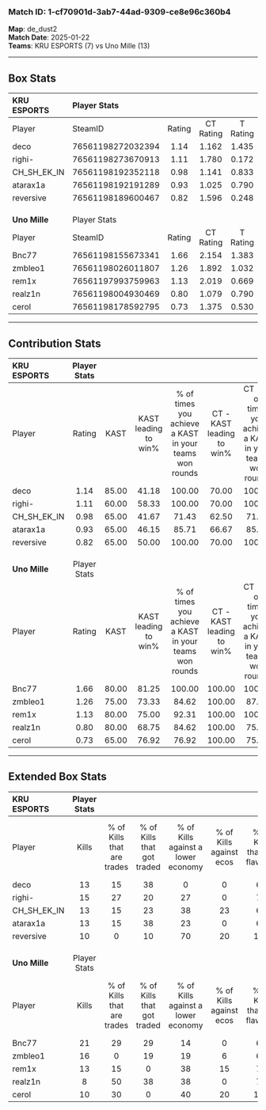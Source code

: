 ### Match ID: 1-cf70901d-3ab7-44ad-9309-ce8e96c360b4  
**Map**: de_dust2  
**Match Date**: 2025-01-22  
**Teams**: KRU ESPORTS (7) vs Uno Mille (13)  

---  

## Box Stats  

| **KRU ESPORTS** | Player Stats      |        |           |          |       |       |       |         |        |      |     |
| :- | :- | :-: | :-: | :-: | :-: | :-: | :-: | :-: | :-: | :-: | :-: |
| Player          | SteamID           | Rating | CT Rating | T Rating | KAST  |  ADR  | Kills | Assists | Deaths | K/D  | HS% |
| deco            | 76561198272032394 |  1.14  |   1.162   |  1.435   | 85.00 | 81.7  |  13   |    6    |   15   | 0.87 | 84  |
| righi-          | 76561198273670913 |  1.11  |   1.780   |  0.172   | 60.00 | 82.0  |  15   |    4    |   12   | 1.25 | 53  |
| CH_SH_EK_IN     | 76561198192352118 |  0.98  |   1.141   |  0.833   | 65.00 | 68.2  |  13   |    3    |   13   | 1.00 | 53  |
| atarax1a        | 76561198192191289 |  0.93  |   1.025   |  0.790   | 65.00 | 65.0  |  13   |    5    |   15   | 0.87 | 76  |
| reversive       | 76561198189600467 |  0.82  |   1.596   |  0.248   | 65.00 | 60.2  |  10   |    7    |   14   | 0.71 | 70  |
|                 |                   |        |           |          |       |       |       |         |        |      |     |
|                 |                   |        |           |          |       |       |       |         |        |      |     |
|                 |                   |        |           |          |       |       |       |         |        |      |     |
| **Uno Mille**   | Player Stats      |        |           |          |       |       |       |         |        |      |     |
| Player          | SteamID           | Rating | CT Rating | T Rating | KAST  |  ADR  | Kills | Assists | Deaths | K/D  | HS% |
| Bnc77           | 76561198155673341 |  1.66  |   2.154   |  1.383   | 80.00 | 119.4 |  21   |    4    |   11   | 1.91 | 52  |
| zmbleo1         | 76561198026011807 |  1.26  |   1.892   |  1.032   | 75.00 | 86.9  |  16   |    5    |   13   | 1.23 | 68  |
| rem1x           | 76561197993759963 |  1.13  |   2.019   |  0.669   | 80.00 | 84.3  |  13   |    5    |   14   | 0.93 | 15  |
| realz1n         | 76561198004930469 |  0.80  |   1.079   |  0.790   | 80.00 | 39.5  |   8   |    5    |   13   | 0.62 | 62  |
| cerol           | 76561198178592795 |  0.73  |   1.375   |  0.530   | 65.00 | 40.5  |  10   |    2    |   14   | 0.71 | 50  |
---  

## Contribution Stats  

| **KRU ESPORTS** | Player Stats |       |                      |                                                        |                           |                                                             |                          |                                                            |
| :- | :-: | :-: | :-: | :-: | :-: | :-: | :-: | :-: |
| Player          |    Rating    | KAST  | KAST leading to win% | % of times you achieve a KAST in your teams won rounds | CT - KAST leading to win% | CT - % of times you achieve a KAST in your teams won rounds | T - KAST leading to win% | T - % of times you achieve a KAST in your teams won rounds |
| deco            |     1.14     | 85.00 |        41.18         |                         100.00                         |           70.00           |                           100.00                            |           0.00           |                            0.00                            |
| righi-          |     1.11     | 60.00 |        58.33         |                         100.00                         |           70.00           |                           100.00                            |           0.00           |                            0.00                            |
| CH_SH_EK_IN     |     0.98     | 65.00 |        41.67         |                         71.43                          |           62.50           |                            71.43                            |           0.00           |                            0.00                            |
| atarax1a        |     0.93     | 65.00 |        46.15         |                         85.71                          |           66.67           |                            85.71                            |           0.00           |                            0.00                            |
| reversive       |     0.82     | 65.00 |        50.00         |                         100.00                         |           70.00           |                           100.00                            |           0.00           |                            0.00                            |
|                 |              |       |                      |                                                        |                           |                                                             |                          |                                                            |
|                 |              |       |                      |                                                        |                           |                                                             |                          |                                                            |
|                 |              |       |                      |                                                        |                           |                                                             |                          |                                                            |
| **Uno Mille**   | Player Stats |       |                      |                                                        |                           |                                                             |                          |                                                            |
| Player          |    Rating    | KAST  | KAST leading to win% | % of times you achieve a KAST in your teams won rounds | CT - KAST leading to win% | CT - % of times you achieve a KAST in your teams won rounds | T - KAST leading to win% | T - % of times you achieve a KAST in your teams won rounds |
| Bnc77           |     1.66     | 80.00 |        81.25         |                         100.00                         |          100.00           |                           100.00                            |          62.50           |                           100.00                           |
| zmbleo1         |     1.26     | 75.00 |        73.33         |                         84.62                          |          100.00           |                            87.50                            |          50.00           |                           80.00                            |
| rem1x           |     1.13     | 80.00 |        75.00         |                         92.31                          |          100.00           |                           100.00                            |          50.00           |                           80.00                            |
| realz1n         |     0.80     | 80.00 |        68.75         |                         84.62                          |          100.00           |                            75.00                            |          50.00           |                           100.00                           |
| cerol           |     0.73     | 65.00 |        76.92         |                         76.92                          |          100.00           |                            75.00                            |          57.14           |                           80.00                            |
---  

## Extended Box Stats  

| **KRU ESPORTS** | Player Stats |                            |                            |                                    |                         |                              |                                 |        |                             |                                     |                          |                               |                            |
| :- | :-: | :-: | :-: | :-: | :-: | :-: | :-: | :-: | :-: | :-: | :-: | :-: | :-: |
| Player          |    Kills     | % of Kills that are trades | % of Kills that got traded | % of Kills against a lower economy | % of Kills against ecos | % of Kills that are flawless | % of Kills that are close duels | Deaths | % of Deaths that get traded | % of Deaths against a lower economy | % of Deaths against ecos | % of Deaths that are flawless | % of Deaths that are close |
| deco            |      13      |             15             |             38             |                 0                  |            0            |              69              |                0                |   15   |             33              |                 13                  |            0             |              60               |             0              |
| righi-          |      15      |             27             |             20             |                 27                 |            0            |              73              |                7                |   12   |              8              |                 17                  |            0             |              67               |             8              |
| CH_SH_EK_IN     |      13      |             15             |             23             |                 38                 |           23            |              62              |                0                |   13   |             15              |                  8                  |            0             |              85               |             8              |
| atarax1a        |      13      |             15             |             38             |                 23                 |            0            |              69              |               15                |   15   |              0              |                 13                  |            0             |              100              |             0              |
| reversive       |      10      |             0              |             10             |                 70                 |           20            |             120              |                0                |   14   |             29              |                 21                  |            0             |              57               |             7              |
|                 |              |                            |                            |                                    |                         |                              |                                 |        |                             |                                     |                          |                               |                            |
|                 |              |                            |                            |                                    |                         |                              |                                 |        |                             |                                     |                          |                               |                            |
|                 |              |                            |                            |                                    |                         |                              |                                 |        |                             |                                     |                          |                               |                            |
| **Uno Mille**   | Player Stats |                            |                            |                                    |                         |                              |                                 |        |                             |                                     |                          |                               |                            |
| Player          |    Kills     | % of Kills that are trades | % of Kills that got traded | % of Kills against a lower economy | % of Kills against ecos | % of Kills that are flawless | % of Kills that are close duels | Deaths | % of Deaths that get traded | % of Deaths against a lower economy | % of Deaths against ecos | % of Deaths that are flawless | % of Deaths that are close |
| Bnc77           |      21      |             29             |             29             |                 14                 |            0            |              62              |                5                |   11   |              9              |                 36                  |            0             |              45               |             9              |
| zmbleo1         |      16      |             0              |             19             |                 19                 |            6            |              63              |                6                |   13   |             31              |                 38                  |            8             |              77               |             0              |
| rem1x           |      13      |             15             |             0              |                 38                 |           15            |              77              |                0                |   14   |             21              |                 21                  |            0             |              86               |             14             |
| realz1n         |      8       |             50             |             38             |                 38                 |            0            |              75              |               13                |   13   |             31              |                 23                  |            0             |              77               |             0              |
| cerol           |      10      |             30             |             0              |                 40                 |           20            |             100              |                0                |   14   |             36              |                 29                  |            0             |              71               |             0              |
